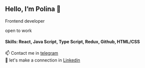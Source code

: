 <h2> Hello, I’m Polina 👋 </h2>

 Frontend developer<br>

 open to work<br>
 
#### Skills: React, Java Script, Type Script, Redux, Github, HTML/CSS<br>
 
📫 Contact me in [telegram](https://t.me/Pollyaley) <br>
🤝 let's make a connection in [Linkedin](https://www.linkedin.com/in/polina-aleinikova/)<br>
